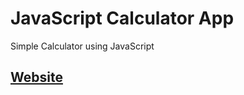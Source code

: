 # JavaScript Calculator App

Simple Calculator using JavaScript

## [Website](https://gauravsinghdev.github.io/Javascipt-Calculator/)

